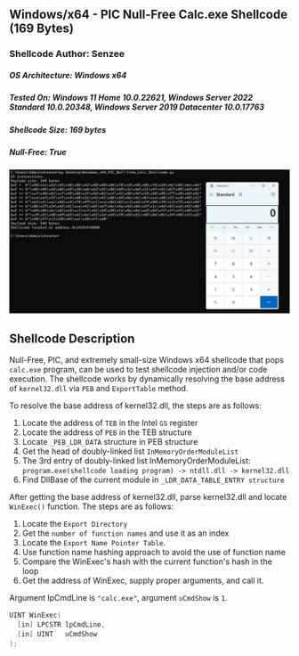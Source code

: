 ## Windows/x64 - PIC Null-Free Calc.exe Shellcode (169 Bytes)

### Shellcode Author:    Senzee
##### OS Architecture:   Windows x64
##### Tested On:         Windows 11 Home 10.0.22621, Windows Server 2022 Standard 10.0.20348, Windows Server 2019 Datacenter 10.0.17763
##### Shellcode Size:    169 bytes
##### Null-Free:         True

![image](/screenshot/calc.jpg)


## Shellcode Description
Null-Free, PIC, and extremely small-size Windows x64 shellcode that pops `calc.exe` program, can be used to test shellcode injection and/or code execution. The shellcode works by dynamically resolving the base address of `kernel32.dll` via `PEB` and `ExportTable` method. 

To resolve the base address of kernel32.dll, the steps are as follows:

1. Locate the address of `TEB` in the Intel `GS` register
2. Locate the address of `PEB` in the TEB structure
3. Locate `_PEB_LDR_DATA` structure in PEB structure
4. Get the head of doubly-linked list `InMemoryOrderModuleList`
5. The 3rd entry of doubly-linked list InMemoryOrderModuleList: `program.exe(shellcode loading program) -> ntdll.dll -> kernel32.dll`
6. Find DllBase of the current module in `_LDR_DATA_TABLE_ENTRY structure`

After getting the base address of kernel32.dll, parse kernel32.dll and locate `WinExec()` function. The steps are as follows:

1. Locate the `Export Directory`
2. Get the `number of function names` and use it as an index
3. Locate the `Export Name Pointer Table`.
4. Use function name hashing approach to avoid the use of function name
5. Compare the WinExec's hash with the current function's hash in the loop
6. Get the address of WinExec, supply proper arguments, and call it.

Argument lpCmdLine is `"calc.exe"`, argument `uCmdShow` is `1`.

```c++
UINT WinExec(
  [in] LPCSTR lpCmdLine,
  [in] UINT   uCmdShow
);
```



